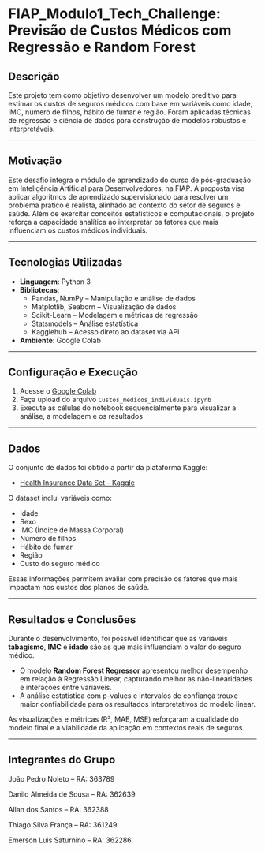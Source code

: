 
# FIAP_Modulo1_Tech_Challenge: Previsão de Custos Médicos com Regressão e Random Forest

## Descrição  
Este projeto tem como objetivo desenvolver um modelo preditivo para estimar os custos de seguros médicos com base em variáveis como idade, IMC, número de filhos, hábito de fumar e região. Foram aplicadas técnicas de regressão e ciência de dados para construção de modelos robustos e interpretáveis.

---

## Motivação  
Este desafio integra o módulo de aprendizado do curso de pós-graduação em Inteligência Artificial para Desenvolvedores, na FIAP. A proposta visa aplicar algoritmos de aprendizado supervisionado para resolver um problema prático e realista, alinhado ao contexto do setor de seguros e saúde. Além de exercitar conceitos estatísticos e computacionais, o projeto reforça a capacidade analítica ao interpretar os fatores que mais influenciam os custos médicos individuais.

---

## Tecnologias Utilizadas

- **Linguagem**: Python 3  
- **Bibliotecas**:
  - Pandas, NumPy – Manipulação e análise de dados
  - Matplotlib, Seaborn – Visualização de dados
  - Scikit-Learn – Modelagem e métricas de regressão
  - Statsmodels – Análise estatística
  - Kagglehub – Acesso direto ao dataset via API
- **Ambiente**: Google Colab

---

## Configuração e Execução

1. Acesse o [Google Colab](https://colab.research.google.com/)
2. Faça upload do arquivo `Custos_medicos_individuais.ipynb`
3. Execute as células do notebook sequencialmente para visualizar a análise, a modelagem e os resultados

---

## Dados

O conjunto de dados foi obtido a partir da plataforma Kaggle:

- [Health Insurance Data Set - Kaggle](https://www.kaggle.com/datasets/sureshgupta/health-insurance-data-set)

O dataset inclui variáveis como:

- Idade  
- Sexo  
- IMC (Índice de Massa Corporal)  
- Número de filhos  
- Hábito de fumar  
- Região  
- Custo do seguro médico  

Essas informações permitem avaliar com precisão os fatores que mais impactam nos custos dos planos de saúde.

---

## Resultados e Conclusões

Durante o desenvolvimento, foi possível identificar que as variáveis **tabagismo**, **IMC** e **idade** são as que mais influenciam o valor do seguro médico.

- O modelo **Random Forest Regressor** apresentou melhor desempenho em relação à Regressão Linear, capturando melhor as não-linearidades e interações entre variáveis.
- A análise estatística com p-values e intervalos de confiança trouxe maior confiabilidade para os resultados interpretativos do modelo linear.

As visualizações e métricas (R², MAE, MSE) reforçaram a qualidade do modelo final e a viabilidade da aplicação em contextos reais de seguros.

---

## Integrantes do Grupo

João Pedro Noleto – RA: 363789

Danilo Almeida de Sousa – RA: 362639

Allan dos Santos – RA: 362388

Thiago Silva França – RA: 361249

Emerson Luis Saturnino – RA: 362286 
